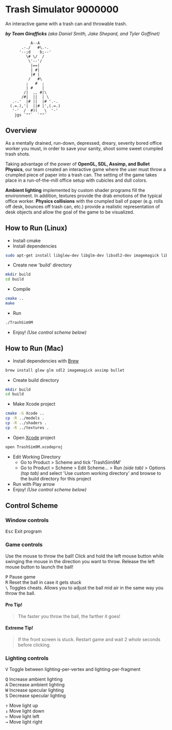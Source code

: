 Trash Simulator 9000000
=======================  
An interactive game with a trash can and throwable trash.

***by Team Girafficks*** *(aka Daniel Smith, Jake Shepard, and Tyler Goffinet)*

```
           A--A
       .-./   #\.-.
      '--;d    b;--'
         \# \/  /
          \'--'/
           |==|
           | #|
           |# |
          /   #\
         ;   #  ;
         | #    |
        /|  ,, #|\
       /#|  ||  | \
   .-.'  |# ||  |# '.-.
  (.=.),'|  ||# |',(.=.)
   '-'  /  #)(   \  '-'
    jgs `""`  `""`
 ```

Overview
--------

As a mentally drained, run-down, depressed, dreary, severity bored office worker you must, in order to save your sanity, shoot some sweet crumpled trash shots.

Taking advantage of the power of **OpenGL, SDL, Assimp, and Bullet Physics**, our team created an interactive game where the user must throw a crumpled piece of paper into a trash can. The setting of the game takes place in a run-of-the-mill office setup with cubicles and dull colors.

**Ambient lighting** implemented by custom shader programs fill the environment. In addition, textures provide the drab emotions of the typical office worker. **Physics collisions** with the crumpled ball of paper (e.g. rolls off desk, bounces off trash can, etc.) provide a realistic representation of desk objects and allow the goal of the game to be visualized.

How to Run (Linux)
------------------
* Install cmake
* Install dependencies
```bash
sudo apt-get install libglew-dev libglm-dev libsdl2-dev imagemagick libassimp-dev libbullet-dev
```
* Create new 'build' directory
```bash
mkdir build
cd build
```
* Compile
```bash
cmake ..
make
```
* Run
```bash
./TrashSim9M
```
* Enjoy! *(Use control scheme below)*

How to Run (Mac)
----------------
* Install dependencies with [Brew](https://brew.sh/)
```bash
brew install glew glm sdl2 imagemagick assimp bullet
```
* Create build directory
```bash
mkdir build
cd build
```
* Make Xcode project
```bash
cmake -G Xcode ..
cp -R ../models .
cp -R ../shaders .
cp -R ../textures .
```
* Open [Xcode](https://developer.apple.com/xcode/) project
```bash
open TrashSim9M.xcodeproj
```
* Edit Working Directory
  - Go to Product > Scheme and tick 'TrashSim9M'
  - Go to Product > Scheme > Edit Scheme... > Run *(side tab)* > Options *(top tab)* and select 'Use custom working directory' and browse to the build directory for this project
* Run with Play arrow
* Enjoy! *(Use control scheme below)*

Control Scheme
--------------
### Window controls ###
<kbd>Esc</kbd> Exit program

### Game controls ###
Use the mouse to throw the ball! Click and hold the left mouse button while swinging the mouse in the direction you want to throw. Release the left mouse button to launch the ball!

<kbd>P</kbd> Pause game  
<kbd>R</kbd> Reset the ball in case it gets stuck  
<kbd>\\</kbd> Toggles cheats. Allows you to adjust the ball mid air in the same way you throw the ball.

#### Pro Tip! ####
> The faster you throw the ball, the farther it goes!
#### Extreme Tip! ####
> If the front screen is stuck. Restart game and wait 2 *whole* seconds before clicking.

### Lighting controls ###
<kbd>V</kbd> Toggle between lighting-per-vertex and lighting-per-fragment

<kbd>Q</kbd> Increase ambient lighting  
<kbd>A</kbd> Decrease ambient lighting  
<kbd>W</kbd> Increase specular lighting  
<kbd>S</kbd> Decrease specular lighting

<kbd>↑</kbd> Move light up  
<kbd>↓</kbd> Move light down  
<kbd>←</kbd> Move light left  
<kbd>→</kbd> Move light right
